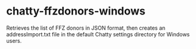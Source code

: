 # chatty-ffzdonors-windows
Retrieves the list of FFZ donors in JSON format, then creates an addressImport.txt file in the default Chatty settings directory for Windows users.
